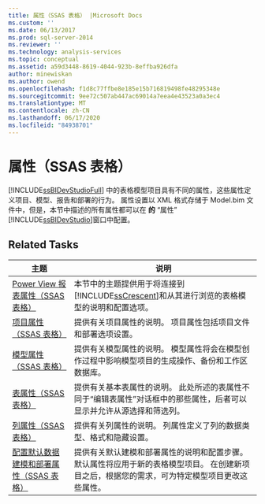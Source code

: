 ```yaml
---
title: 属性（SSAS 表格） |Microsoft Docs
ms.custom: ''
ms.date: 06/13/2017
ms.prod: sql-server-2014
ms.reviewer: ''
ms.technology: analysis-services
ms.topic: conceptual
ms.assetid: a59d3448-8619-4044-923b-8effba926dfa
author: minewiskan
ms.author: owend
ms.openlocfilehash: f1d8c77ffbe8e185e15b716819498fe48295348e
ms.sourcegitcommit: 9ee72c507ab447ac69014a7eea4e43523a0a3ec4
ms.translationtype: MT
ms.contentlocale: zh-CN
ms.lasthandoff: 06/17/2020
ms.locfileid: "84938701"
---
```

# <a name="properties-ssas-tabular"></a>属性（SSAS 表格）
  [!INCLUDE[ssBIDevStudioFull](../../includes/ssbidevstudiofull-md.md)] 中的表格模型项目具有不同的属性，这些属性定义项目、模型、报告和部署的行为。 属性设置以 XML 格式存储于 Model.bim 文件中，但是，本节中描述的所有属性都可以在 **的** “属性” [!INCLUDE[ssBIDevStudio](../../includes/ssbidevstudio-md.md)]窗口中配置。  
  
## <a name="related-tasks"></a>Related Tasks  
  
|主题|说明|  
|-----------|-----------------|  
|[Power View 报表属性（SSAS 表格）](power-view-reporting-properties-ssas-tabular.md)|本节中的主题提供用于将连接到 [!INCLUDE[ssCrescent](../../includes/sscrescent-md.md)]和从其进行浏览的表格模型的说明和配置选项。|  
|[项目属性（SSAS 表格）](project-properties-ssas-tabular.md)|提供有关项目属性的说明。 项目属性包括项目文件和部署选项设置。|  
|[模型属性（SSAS 表格）](model-properties-ssas-tabular.md)|提供有关模型属性的说明。 模型属性将会在模型创作过程中影响模型项目的生成操作、备份和工作区数据库。|  
|[表属性（SSAS 表格）](table-properties-ssas-tabular.md)|提供有关基本表属性的说明。 此处所述的表属性不同于“编辑表属性”对话框中的那些属性，后者可以显示并允许从源选择和筛选列。|  
|[列属性（SSAS 表格）](column-properties-ssas-tabular.md)|提供有关列属性的说明。 列属性定义了列的数据类型、格式和隐藏设置。|  
|[配置默认数据建模和部署属性（SSAS 表格）](configure-default-data-modeling-and-deployment-properties-ssas-tabular.md)|提供有关默认建模和部署属性的说明和配置步骤。 默认属性将应用于新的表格模型项目。 在创建新项目之后，根据您的需求，可为特定模型项目更改这些属性。|  
  
  
